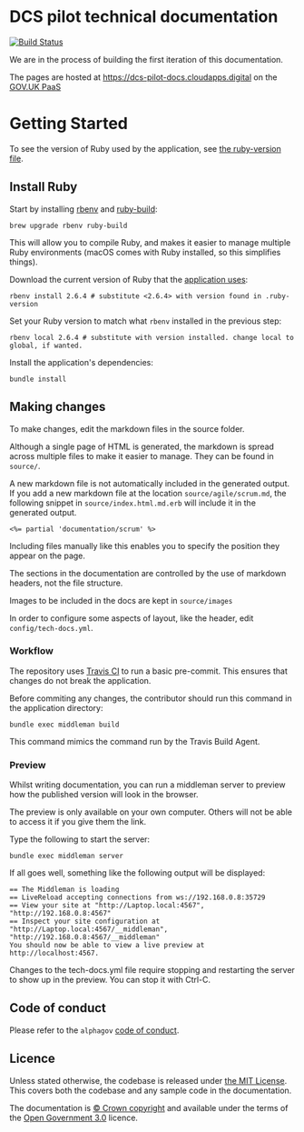# DCS pilot technical documentation

[![Build Status](https://travis-ci.com/alphagov/dcs-pilot-docs.svg?branch=master)](https://travis-ci.com/alphagov/dcs-pilot-docs)

We are in the process of building the first iteration of this documentation.

The pages are hosted at https://dcs-pilot-docs.cloudapps.digital on the [GOV.UK PaaS](https://www.cloud.service.gov.uk/)


# Getting Started

To see the version of Ruby used by the application, see [the ruby-version file](.ruby-version).

## Install Ruby

Start by installing [rbenv](https://github.com/rbenv/rbenv) and [ruby-build](https://github.com/rbenv/ruby-build):
```
brew upgrade rbenv ruby-build
```
This will allow you to compile Ruby, and makes it easier to manage multiple Ruby environments (macOS comes with Ruby installed, so this simplifies things).

Download the current version of Ruby that the [application uses](.ruby-version):
```
rbenv install 2.6.4 # substitute <2.6.4> with version found in .ruby-version
```

Set your Ruby version to match what `rbenv` installed in the previous step:
```
rbenv local 2.6.4 # substitute with version installed. change local to global, if wanted.
```

Install the application's dependencies:

```
bundle install
```


## Making changes
To make changes, edit the markdown files in the source folder.

Although a single page of HTML is generated, the markdown is spread across multiple files to make it easier to manage. They can be found in `source/`.

A new markdown file is not automatically included in the generated output. If you add a new markdown file at the location `source/agile/scrum.md`, the following snippet in `source/index.html.md.erb` will include it in the generated output.

`<%= partial 'documentation/scrum' %>`

Including files manually like this enables you to specify the position they appear on the page.

The sections in the documentation are controlled by the use of markdown headers, not the file structure.

Images to be included in the docs are kept in `source/images`

In order to configure some aspects of layout, like the header, edit `config/tech-docs.yml`.

### Workflow

The repository uses [Travis CI](https://travis-ci.com/alphagov/dcs-pilot-docs/) to run a basic pre-commit. This ensures that changes do not break the application.

Before commiting any changes, the contributor should run this command in the application directory:

```
bundle exec middleman build
```

This command mimics the command run by the Travis Build Agent.

### Preview
Whilst writing documentation, you can run a middleman server to preview how the published version will look in the browser.

The preview is only available on your own computer. Others will not be able to access it if you give them the link.

Type the following to start the server:

```
bundle exec middleman server
```

If all goes well, something like the following output will be displayed:

```
== The Middleman is loading
== LiveReload accepting connections from ws://192.168.0.8:35729
== View your site at "http://Laptop.local:4567", "http://192.168.0.8:4567"
== Inspect your site configuration at "http://Laptop.local:4567/__middleman", "http://192.168.0.8:4567/__middleman"
You should now be able to view a live preview at http://localhost:4567.
```
Changes to the tech-docs.yml file require stopping and restarting the server to show up in the preview. You can stop it with Ctrl-C.

## Code of conduct

Please refer to the `alphagov` [code of conduct](https://github.com/alphagov/code-of-conduct).

## Licence

Unless stated otherwise, the codebase is released under [the MIT License][mit].
This covers both the codebase and any sample code in the documentation.

The documentation is [© Crown copyright][copyright] and available under the terms of the [Open Government 3.0][ogl] licence.

[mit]: LICENCE.md
[copyright]: http://www.nationalarchives.gov.uk/information-management/re-using-public-sector-information/uk-government-licensing-framework/crown-copyright/
[ogl]: http://www.nationalarchives.gov.uk/doc/open-government-licence/version/3/
